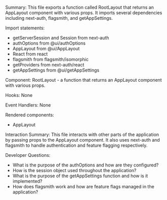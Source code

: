 Summary:
This file exports a function called RootLayout that returns an AppLayout component with various props. It imports several dependencies including next-auth, flagsmith, and getAppSettings.

Import statements:
- getServerSession and Session from next-auth
- authOptions from @ui/authOptions
- AppLayout from @ui/AppLayout
- React from react
- flagsmith from flagsmith/isomorphic
- getProviders from next-auth/react
- getAppSettings from @ui/getAppSettings

Component:
RootLayout - a function that returns an AppLayout component with various props.

Hooks:
None

Event Handlers:
None

Rendered components:
- AppLayout

Interaction Summary:
This file interacts with other parts of the application by passing props to the AppLayout component. It also uses next-auth and flagsmith to handle authentication and feature flagging respectively.

Developer Questions:
- What is the purpose of the authOptions and how are they configured?
- How is the session object used throughout the application?
- What is the purpose of the getAppSettings function and how is it implemented?
- How does flagsmith work and how are feature flags managed in the application?